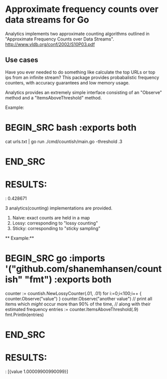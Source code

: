 # Approximate frequency counts over data streams for Go

Analytics implements two approximate counting algorithms  outlined in "Approximate Frequency Counts over Data Streams".
http://www.vldb.org/conf/2002/S10P03.pdf

## Use cases
Have you ever needed to do something like calculate the top
URLs or top ips from an infinite stream? This package provides probabalistic
frequency counters, with accuracy guarantees and low memory usage.

Analytics provides an extremely simple interface consisting of an "Observe" method and
a "ItemsAboveThreshold" method.

Example:
# BEGIN_SRC bash :exports both
cat urls.txt | go run ./cmd/countish/main.go -threshold .3
# END_SRC

# RESULTS:
: 0.428671

3 analytics(counting) implementations are provided.
1) Naive: exact counts are held in a map
2) Lossy: corresponding to "lossy counting"
3) Sticky: corresponding to "sticky sampling"

** Example:**

# BEGIN_SRC go :imports '("github.com/shanemhansen/countish" "fmt") :exports both
  counter := countish.NewLossyCounter(.01, .01)
  for i:=0;i<100;i++ {
      counter.Observe("value")
  }
  counter.Observe("another value")
  // print all items which *might* occur more than 90% of the time,
  // along with their estimated frequency
  entries := counter.ItemsAboveThreshold(.9)
  fmt.Println(entries)
# END_SRC

# RESULTS:
  : [{value 1.00009900990099}]



